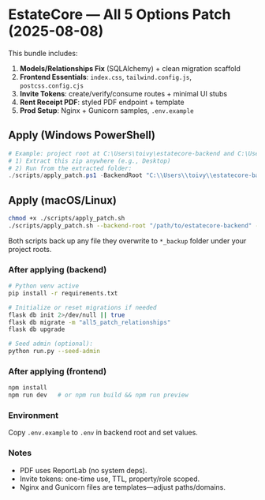 
# EstateCore — All 5 Options Patch (2025-08-08)

This bundle includes:
1. **Models/Relationships Fix** (SQLAlchemy) + clean migration scaffold
2. **Frontend Essentials**: `index.css`, `tailwind.config.js`, `postcss.config.cjs`
3. **Invite Tokens**: create/verify/consume routes + minimal UI stubs
4. **Rent Receipt PDF**: styled PDF endpoint + template
5. **Prod Setup**: Nginx + Gunicorn samples, `.env.example`

## Apply (Windows PowerShell)
```powershell
# Example: project root at C:\Users\toivy\estatecore-backend and C:\Users\toivy\estatecore-frontend
# 1) Extract this zip anywhere (e.g., Desktop)
# 2) Run from the extracted folder:
./scripts/apply_patch.ps1 -BackendRoot "C:\\Users\\toivy\\estatecore-backend" -FrontendRoot "C:\\Users\\toivy\\estatecore-frontend"
```

## Apply (macOS/Linux)
```bash
chmod +x ./scripts/apply_patch.sh
./scripts/apply_patch.sh --backend-root "/path/to/estatecore-backend" --frontend-root "/path/to/estatecore-frontend"
```

Both scripts back up any file they overwrite to `*_backup` folder under your project roots.

### After applying (backend)
```bash
# Python venv active
pip install -r requirements.txt

# Initialize or reset migrations if needed
flask db init 2>/dev/null || true
flask db migrate -m "all5_patch_relationships"
flask db upgrade

# Seed admin (optional):
python run.py --seed-admin
```

### After applying (frontend)
```bash
npm install
npm run dev   # or npm run build && npm run preview
```

### Environment
Copy `.env.example` to `.env` in backend root and set values.

### Notes
- PDF uses ReportLab (no system deps).
- Invite tokens: one-time use, TTL, property/role scoped.
- Nginx and Gunicorn files are templates—adjust paths/domains.
